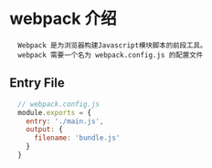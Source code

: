 # webpack 介绍

```
  Webpack 是为浏览器构建Javascript模块脚本的前段工具。
  webpack 需要一个名为 webpack.config.js 的配置文件
```

## Entry File

```js
  // webpack.config.js
  module.exports = {
    entry: './main.js',
    output: {
      filename: 'bundle.js'
    }
  }
```